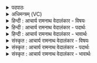 <details><summary>पदपाठः</summary>

स꣢म्। मा꣣तृ꣡भिः꣢। न। शि꣡शुः꣢꣯। वा꣣वशानः꣢। वृ꣡षा꣢꣯। द꣣धन्वे। पुरुवा꣡रः꣢। पु꣣रु। वा꣡रः꣢꣯। अ꣣द्भिः꣢। म꣡र्यः꣢꣯। न। यो꣡षा꣢꣯म्। अ꣣भि꣢। नि꣣ष्कृत꣢म्। निः꣣। कृत꣢म्। यन्। सम्। ग꣣च्छते। कल꣡शे꣢। उ꣣स्रि꣡या꣢भिः। उ꣣। स्रि꣡या꣢꣯भिः। १४१९।
</details>

<details><summary>अधिमन्त्रम् (VC)</summary>

- पवमानः सोमः
- नोधा गौतमः
- त्रिष्टुप्
- धैवतः
</details>

<details><summary>हिन्दी : आचार्य रामनाथ वेदालंकार - विषयः</summary>

अगले मन्त्र में फिर परमात्मा की प्राप्ति का विषय है।
</details>

<details><summary>हिन्दी : आचार्य रामनाथ वेदालंकार - पदार्थः</summary>

पदार्थान्वयभाषाः -  (वावशानः) माँ को चाहता हुआ (शिशुः) शिशु (मातृभिः न) जैसे माताओं से धारण किया जाता है, वैसे ही (वावशानः) परमात्मा को चाहता हुआ, (वृषा) उसे अपने प्रेम से सींचनेवाला, (पुरुवारः) बहुत-से सद्गुणों को वरनेवाला सोम जीवात्मा (अद्भिः) परमात्मा के पास से आयी हुई आनन्द-धाराओं से (सं दधन्वे) भली-भाँति धारण किया जाता है और (मर्यः न) मर्त्य पुरुष जैसे (योषाम् अभि) पत्नी के प्रति प्रेम से जाता है, वैसे ही (निष्कृतम् अभि) श्रेष्ठ गुण-कर्म-स्वभावों से अलङ्कृत परमात्मा के प्रति (यन्) जाता हुआ वह (कलशे) आनन्द की कलाओं से परिपूर्ण मोक्षधाम में (संगच्छते) सङ्गत हो जाता है ॥२॥ यहाँ उपमालङ्कार है ॥२॥
</details>

<details><summary>हिन्दी : आचार्य रामनाथ वेदालंकार - भावार्थः</summary>

भावार्थभाषाः -  परमात्मा के प्रति उत्कट प्रेम और उत्कट श्रद्धा उसकी प्राप्ति में बड़े कारण बनते हैं ॥२॥
</details>

<details><summary>संस्कृत : आचार्य रामनाथ वेदालंकार - विषयः</summary>

अथ पुनः परमात्मप्राप्तिविषय एवोच्यते।
</details>

<details><summary>संस्कृत : आचार्य रामनाथ वेदालंकार - पदार्थः</summary>

पदार्थान्वयभाषाः -  (वावशानः) कामयमानः, प्रेमाप्लुतः। [वश कान्तौ, लिटः कानच्। चित्त्वादन्तोदात्तः।] (शिशुः) बालः (मातृभिः न) यथा मातृभिः संधार्यते, तद्वत् (वावशानः) परमात्मानं कामयमानः, (वृषा) तं स्वप्रेम्णा सेक्ता (पुरुवारः) बहून् सद्गुणान् वृणोति यः स सोमो जीवात्मा (अद्भिः) परमात्मनः सकाशादागताभिः आनन्दधाराभिः (सं दधन्वे) संधार्यते। अपि च, (मर्यः न) मर्त्यः पुरुषो यथा (योषाम् अभि) भार्यां प्रति प्रेम्णा याति तथा (निष्कृतम् अभि) सद्गुणकर्मस्वभावैः अलङ्कृतं परमात्मानं प्रति (यन्) गच्छन् स (कलशे) आनन्दकलाभिः परिपूर्णे मोक्षधाम्नि (संगच्छते) संयुज्यते ॥२॥ अत्रोपमालङ्कारः ॥२॥
</details>

<details><summary>संस्कृत : आचार्य रामनाथ वेदालंकार - भावार्थः</summary>

भावार्थभाषाः -  परमात्मानं प्रत्युत्कटं प्रेमोत्कृष्टा श्रद्धा च तत्प्राप्तौ परमं निमित्तं जायते ॥२॥
</details>